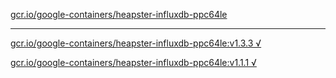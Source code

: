 [gcr.io/google-containers/heapster-influxdb-ppc64le](https://hub.docker.com/r/anjia0532/heapster-influxdb-ppc64le/tags/) 

----
[gcr.io/google-containers/heapster-influxdb-ppc64le:v1.3.3 √](https://hub.docker.com/r/anjia0532/heapster-influxdb-ppc64le/tags/)

[gcr.io/google-containers/heapster-influxdb-ppc64le:v1.1.1 √](https://hub.docker.com/r/anjia0532/heapster-influxdb-ppc64le/tags/)

